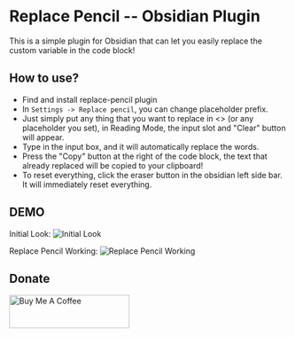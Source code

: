 # Replace Pencil -- Obsidian Plugin

This is a simple plugin for Obsidian that can let you easily replace the custom variable in the code block!


## How to use?

- Find and install replace-pencil plugin
- In `Settings -> Replace pencil`, you can change placeholder prefix.
- Just simply put any thing that you want to replace in <> (or any placeholder you set), in Reading Mode, the input slot and "Clear" button will appear.
- Type in the input box, and it will automatically replace the words.
- Press the "Copy" button at the right of the code block, the text that already replaced will be copied to your clipboard!
- To reset everything, click the eraser button in the obsidian left side bar. It will immediately reset everything.

## DEMO
Initial Look:
![Initial Look](https://myrr.penli.quest/replace-pencil-demo/replace-pencil-init.png)

Replace Pencil Working:
![Replace Pencil Working](https://myrr.penli.quest/replace-pencil-demo/replace-pencil-work.png)


## Donate
<a href="https://www.buymeacoffee.com/penyt" target="_blank"><img src="https://cdn.buymeacoffee.com/buttons/v2/default-blue.png" alt="Buy Me A Coffee" style="height: 60px !important;width: 217px !important;" ></a>